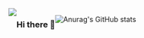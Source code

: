 <div style="display:flex; flex-direction:row;">
    <a href="https://velog.io/@coding_cat"><img src="https://img.shields.io/badge/velog-20C997?
        style=flat&logo=V&logoColor=white&link=https://velog.io/@coding_cat"/>
    </a>

### Hi there 👋
![Anurag's GitHub stats](https://github-readme-stats.vercel.app/api?username=jongkweanlee&show_icons=true&theme=aura_dark)
